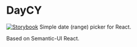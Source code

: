 # DayCY
[![Storybook](https://cdn.jsdelivr.net/gh/storybooks/brand@master/badge/badge-storybook.svg)](https://CodeYellowBV.github.io/daycy/)
Simple date (range) picker for React.

Based on Semantic-UI React.
